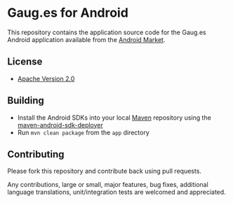# Gaug.es for Android

This repository contains the application source code for the Gaug.es Android
application available from the [Android Market](https://market.android.com/).

## License

* [Apache Version 2.0](http://www.apache.org/licenses/LICENSE-2.0.html)

## Building

* Install the Android SDKs into your local [Maven](http://maven.apache.org/)
  repository using the [maven-android-sdk-deployer](https://github.com/mosabua/maven-android-sdk-deployer)
* Run `mvn clean package` from the `app` directory

## Contributing

Please fork this repository and contribute back using pull requests.

Any contributions, large or small, major features, bug fixes, additional
language translations, unit/integration tests are welcomed and appreciated.
